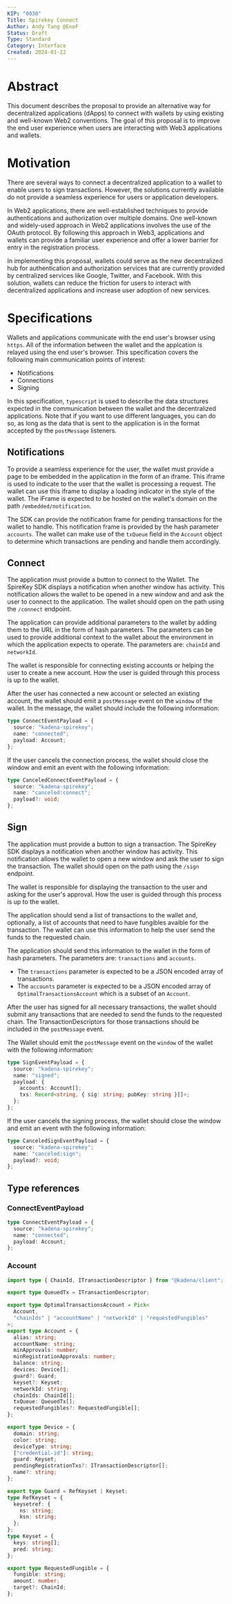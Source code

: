 ```yaml
---
KIP: "0030"
Title: Spirekey Connect
Author: Andy Tang @EnoF
Status: Draft
Type: Standard
Category: Interface
Created: 2024-01-22
---
```


# Abstract

This document describes the proposal to provide an alternative way for
decentralized applications (dApps) to connect with wallets by using existing and
well-known Web2 conventions. The goal of this proposal is to improve the end
user experience when users are interacting with Web3 applications and wallets.

# Motivation

There are several ways to connect a decentralized application to a wallet to
enable users to sign transactions. However, the solutions currently available do
not provide a seamless experience for users or application developers.

In Web2 applications, there are well-established techniques to provide
authentications and authorization over multiple domains. One well-known and
widely-used approach in Web2 applications involves the use of the OAuth
protocol. By following this approach in Web3, applications and wallets can
provide a familiar user experience and offer a lower barrier for entry in the
registration process.

In implementing this proposal, wallets could serve as the new decentralized hub
for authentication and authorization services that are currently provided by
centralized services like Google, Twitter, and Facebook. With this solution,
wallets can reduce the friction for users to interact with decentralized
applications and increase user adoption of new services.

# Specifications

Wallets and applications communicate with the end user's browser using `https`.
All of the information between the wallet and the applcation is relayed using
the end user's browser. This specification covers the following main
communication points of interest:

- Notifications
- Connections
- Signing

In this specification, `typescript` is used to describe the data structures
expected in the communication between the wallet and the decentralized
applications. Note that if you want to use different languages, you can do so,
as long as the data that is sent to the application is in the format accepted by
the `postMessage` listeners.

## Notifications

To provide a seamless experience for the user, the wallet must provide a page to
be embedded in the application in the form of an iframe. This iframe is used to
indicate to the user that the wallet is processing a request. The wallet can use
this iframe to display a loading indicator in the style of the wallet. The
iFrame is expected to be hosted on the wallet's domain on the path
`/embedded/notification`.

The SDK can provide the notification frame for pending transactions for the
wallet to handle. This notification frame is provided by the hash parameter
`accounts`. The wallet can make use of the `txQueue` field in the `Account`
object to determine which transactions are pending and handle them accordingly.

## Connect

The application must provide a button to connect to the Wallet. The SpireKey SDK
displays a notification when another window has activity. This notification
allows the wallet to be opened in a new window and and ask the user to connect
to the application. The wallet should open on the path using the `/connect`
endpoint.

The application can provide additional parameters to the wallet by adding them
to the URL in the form of hash parameters. The parameters can be used to provide
additional context to the wallet about the environment in which the application
expects to operate. The parameters are: `chainId` and `networkId`.

The wallet is responsible for connecting existing accounts or helping the user
to create a new account. How the user is guided through this process is up to
the wallet.

After the user has connected a new account or selected an existing account, the
wallet should emit a `postMessage` event on the `window` of the wallet. In the
message, the wallet should include the following information:

```ts
type ConnectEventPayload = {
  source: "kadena-spirekey";
  name: "connected";
  payload: Account;
};
```

If the user cancels the connection process, the wallet should close the window
and emit an event with the following information:

```ts
type CanceledConnectEventPayload = {
  source: "kadena-spirekey";
  name: "canceled:connect";
  payload?: void;
};
```

## Sign

The application must provide a button to sign a transaction. The SpireKey SDK
displays a notification when another window has activity. This notification
allows the wallet to open a new window and ask the user to sign the transaction.
The wallet should open on the path using the `/sign` endpoint.

The wallet is responsible for displaying the transaction to the user and asking
for the user's approval. How the user is guided through this process is up to
the wallet.

The application should send a list of transactions to the wallet and,
optionally, a list of accounts that need to have fungibles avaible for the
transaction. The wallet can use this information to help the user send the funds
to the requested chain.

The application should send this information to the wallet in the form of hash
parameters. The parameters are: `transactions` and `accounts`.

- The `transactions` parameter is expected to be a JSON encoded array of
  transactions.
- The `accounts` parameter is expected to be a JSON encoded array of
  `OptimalTransactionsAccount` which is a subset of an `Account`.

After the user has signed for all necessary transactions, the wallet should
submit any transactions that are needed to send the funds to the requested
chain. The TransactionDescriptors for those transactions should be included in
the `postMessage` event.

The Wallet should emit the `postMessage` event on the `window` of the wallet
with the following information:

```ts
type SignEventPayload = {
  source: "kadena-spirekey";
  name: "signed";
  payload: {
    accounts: Account[];
    txs: Record<string, { sig: string; pubKey: string }[]>;
  };
};
```

If the user cancels the signing process, the wallet should close the window and
emit an event with the following information:

```ts
type CanceledSignEventPayload = {
  source: "kadena-spirekey";
  name: "canceled:sign";
  payload?: void;
};
```

## Type references

### ConnectEventPayload

```ts
type ConnectEventPayload = {
  source: "kadena-spirekey";
  name: "connected";
  payload: Account;
};
```

### Account

```ts
import type { ChainId, ITransactionDescriptor } from "@kadena/client";

export type QueuedTx = ITransactionDescriptor;

export type OptimalTransactionsAccount = Pick<
  Account,
  "chainIds" | "accountName" | "networkId" | "requestedFungibles"
>;
export type Account = {
  alias: string;
  accountName: string;
  minApprovals: number;
  minRegistrationApprovals: number;
  balance: string;
  devices: Device[];
  guard?: Guard;
  keyset?: Keyset;
  networkId: string;
  chainIds: ChainId[];
  txQueue: QueuedTx[];
  requestedFungibles?: RequestedFungible[];
};

export type Device = {
  domain: string;
  color: string;
  deviceType: string;
  ["credential-id"]: string;
  guard: Keyset;
  pendingRegistrationTxs?: ITransactionDescriptor[];
  name?: string;
};

export type Guard = RefKeyset | Keyset;
type RefKeyset = {
  keysetref: {
    ns: string;
    ksn: string;
  };
};
type Keyset = {
  keys: string[];
  pred: string;
};

export type RequestedFungible = {
  fungible: string;
  amount: number;
  target?: ChainId;
};
```
